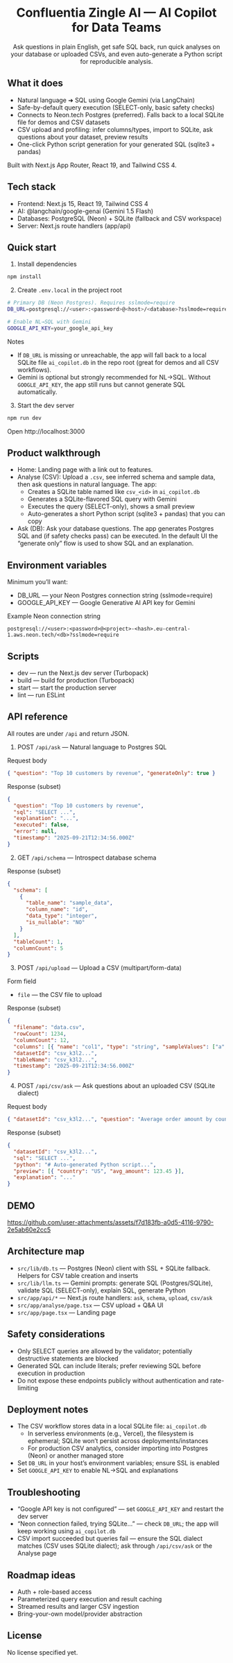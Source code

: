 <div align="center">

# Confluentia Zingle AI — AI Copilot for Data Teams

Ask questions in plain English, get safe SQL back, run quick analyses on your database or uploaded CSVs, and even auto-generate a Python script for reproducible analysis.

</div>

## What it does

- Natural language ➜ SQL using Google Gemini (via LangChain)
- Safe-by-default query execution (SELECT-only, basic safety checks)
- Connects to Neon.tech Postgres (preferred). Falls back to a local SQLite file for demos and CSV datasets
- CSV upload and profiling: infer columns/types, import to SQLite, ask questions about your dataset, preview results
- One-click Python script generation for your generated SQL (sqlite3 + pandas)

Built with Next.js App Router, React 19, and Tailwind CSS 4.

## Tech stack

- Frontend: Next.js 15, React 19, Tailwind CSS 4
- AI: @langchain/google-genai (Gemini 1.5 Flash)
- Databases: PostgreSQL (Neon) + SQLite (fallback and CSV workspace)
- Server: Next.js route handlers (app/api)

## Quick start

1. Install dependencies

```bash
npm install
```

2. Create `.env.local` in the project root

```bash
# Primary DB (Neon Postgres). Requires sslmode=require
DB_URL=postgresql://<user>:<password>@<host>/<database>?sslmode=require

# Enable NL→SQL with Gemini
GOOGLE_API_KEY=your_google_api_key
```

Notes

- If `DB_URL` is missing or unreachable, the app will fall back to a local SQLite file `ai_copilot.db` in the repo root (great for demos and all CSV workflows).
- Gemini is optional but strongly recommended for NL→SQL. Without `GOOGLE_API_KEY`, the app still runs but cannot generate SQL automatically.

3. Start the dev server

```bash
npm run dev
```

Open http://localhost:3000

## Product walkthrough

- Home: Landing page with a link out to features.
- Analyse (CSV): Upload a `.csv`, see inferred schema and sample data, then ask questions in natural language. The app:
  - Creates a SQLite table named like `csv_<id>` in `ai_copilot.db`
  - Generates a SQLite-flavored SQL query with Gemini
  - Executes the query (SELECT-only), shows a small preview
  - Auto-generates a short Python script (sqlite3 + pandas) that you can copy
- Ask (DB): Ask your database questions. The app generates Postgres SQL and (if safety checks pass) can be executed. In the default UI the “generate only” flow is used to show SQL and an explanation.

## Environment variables

Minimum you’ll want:

- DB_URL — your Neon Postgres connection string (sslmode=require)
- GOOGLE_API_KEY — Google Generative AI API key for Gemini

Example Neon connection string

```
postgresql://<user>:<password>@<project>-<hash>.eu-central-1.aws.neon.tech/<db>?sslmode=require
```

## Scripts

- dev — run the Next.js dev server (Turbopack)
- build — build for production (Turbopack)
- start — start the production server
- lint — run ESLint

## API reference

All routes are under `/api` and return JSON.

1. POST `/api/ask` — Natural language to Postgres SQL

Request body

```json
{ "question": "Top 10 customers by revenue", "generateOnly": true }
```

Response (subset)

```json
{
  "question": "Top 10 customers by revenue",
  "sql": "SELECT ...",
  "explanation": "...",
  "executed": false,
  "error": null,
  "timestamp": "2025-09-21T12:34:56.000Z"
}
```

2. GET `/api/schema` — Introspect database schema

Response (subset)

```json
{
  "schema": [
    {
      "table_name": "sample_data",
      "column_name": "id",
      "data_type": "integer",
      "is_nullable": "NO"
    }
  ],
  "tableCount": 1,
  "columnCount": 5
}
```

3. POST `/api/upload` — Upload a CSV (multipart/form-data)

Form field

- `file` — the CSV file to upload

Response (subset)

```json
{
  "filename": "data.csv",
  "rowCount": 1234,
  "columnCount": 12,
  "columns": [{ "name": "col1", "type": "string", "sampleValues": ["a", "b"] }],
  "datasetId": "csv_k3l2...",
  "tableName": "csv_k3l2...",
  "timestamp": "2025-09-21T12:34:56.000Z"
}
```

4. POST `/api/csv/ask` — Ask questions about an uploaded CSV (SQLite dialect)

Request body

```json
{ "datasetId": "csv_k3l2...", "question": "Average order amount by country" }
```

Response (subset)

```json
{
  "datasetId": "csv_k3l2...",
  "sql": "SELECT ...",
  "python": "# Auto-generated Python script...",
  "preview": [{ "country": "US", "avg_amount": 123.45 }],
  "explanation": "..."
}
```

## DEMO



https://github.com/user-attachments/assets/f7d183fb-a0d5-4116-9790-2e5ab60e2cc5


## Architecture map

- `src/lib/db.ts` — Postgres (Neon) client with SSL + SQLite fallback. Helpers for CSV table creation and inserts
- `src/lib/llm.ts` — Gemini prompts: generate SQL (Postgres/SQLite), validate SQL (SELECT-only), explain SQL, generate Python
- `src/app/api/*` — Next.js route handlers: `ask`, `schema`, `upload`, `csv/ask`
- `src/app/analyse/page.tsx` — CSV upload + Q&A UI
- `src/app/page.tsx` — Landing page

## Safety considerations

- Only SELECT queries are allowed by the validator; potentially destructive statements are blocked
- Generated SQL can include literals; prefer reviewing SQL before execution in production
- Do not expose these endpoints publicly without authentication and rate-limiting

## Deployment notes

- The CSV workflow stores data in a local SQLite file: `ai_copilot.db`
  - In serverless environments (e.g., Vercel), the filesystem is ephemeral; SQLite won’t persist across deployments/instances
  - For production CSV analytics, consider importing into Postgres (Neon) or another managed store
- Set `DB_URL` in your host’s environment variables; ensure SSL is enabled
- Set `GOOGLE_API_KEY` to enable NL→SQL and explanations

## Troubleshooting

- “Google API key is not configured” — set `GOOGLE_API_KEY` and restart the dev server
- “Neon connection failed, trying SQLite…” — check `DB_URL`; the app will keep working using `ai_copilot.db`
- CSV import succeeded but queries fail — ensure the SQL dialect matches (CSV uses SQLite dialect); ask through `/api/csv/ask` or the Analyse page

## Roadmap ideas

- Auth + role-based access
- Parameterized query execution and result caching
- Streamed results and larger CSV ingestion
- Bring-your-own model/provider abstraction

## License

No license specified yet.
